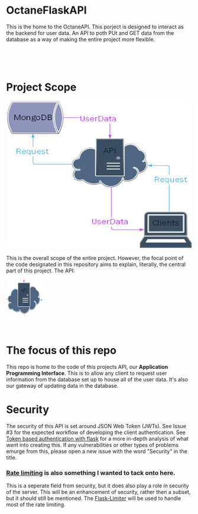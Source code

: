 # OctaneFlaskAPI
This is the home to the OctaneAPI. This porject is designed to interact as the backend for user data. An API to poth PUt and GET data from the database as a way of making the entire project more flexible.

</br>
</br>
</br>

# Project Scope
<center>
<img src="images/ProjectScope.png" width="600" height="400" alt="Database, API, Clients, with arrows showing the flow of information between each"/>
</center>

This is the overall scope of the entire project. However, the focal point of the code designated in this repository aims to explain, literally, the central part of this project. The API: 

<img src="images/API.png" width="100" height="100" alt="Database, API, Clients, with arrows showing the flow of information between each"/>

</br>
</br>
</br>

# The focus of this repo

This repo is home to the code of this projects API, our **Application Programming Interface**. This is to allow any client to request user information from the database set up to house all of the user data. It's also our gateway of updating data in the database.

# Security
The security of this API is set around JSON Web Token (JWTs). See Issue #3 for the expected workflow of developing the client authentication. See [Token based authentication with flask](https://realpython.com/token-based-authentication-with-flask/) for a more in-depth analysis of what went into creating this. If any vulnerabilities or other types of problems emurge from this, please open a new issue with the word "Security" in the title.
### [Rate limiting](https://nordicapis.com/everything-you-need-to-know-about-api-rate-limiting/) is also something I wanted to tack onto here.
This is a seperate field from security, but it does also play a role in security of the server. This will be an enhancement of security, rather then a subset, but it should still be mentioned. The [Flask-Limiter](https://flask-limiter.readthedocs.io/en/stable/#quick-start) will be used to handle most of the rate limiting.






